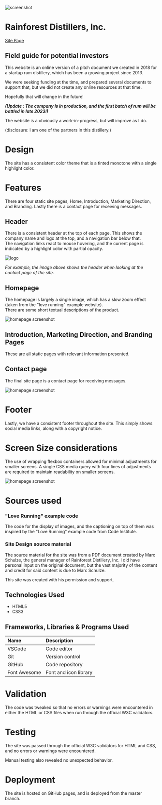 
  

![screenshot](https://pxp888.github.io/RDI-field-guide/assets/images/screens1.webp)

  

# Rainforest Distillers, Inc.

[Site Page](https://pxp888.github.io/RDI-field-guide/)

  

## Field guide for potential investors

  

This website is an online version of a pitch document we created in 2018 for a startup rum distillery, which has been a growing project since 2013.

  

We were seeking funding at the time, and prepared several documents to support that, but we did not create any online resources at that time.

  

Hopefully that will change in the future!

  

___(Update : The company is in production, and the first batch of rum will be bottled in late 2023!)___

  

The website is a obviously a work-in-progress, but will improve as I do.

(disclosure: I am one of the partners in this distillery.)

# Design
The site has a consistent color theme that is a tinted monotone with a single highlight color.  

# Features
There are four static site pages, Home, Introduction, Marketing Direction, and Branding. 
Lastly there is a contact page for receiving messages.  

## Header
There is a consistent header at the top of each page.  This shows the company name and logo at the top, and a navigation bar below that.  
The navigation links react to mouse hovering, and the current page is indicated by a highlight color with partial opacity.  

![logo](https://pxp888.github.io/RDI-field-guide/assets/images/rm-1.webp)

*For example, the image above shows the header when looking at the contact page of the site.*

## Homepage
The homepage is largely a single image, which has a slow zoom effect (taken from the "love running" example website).  
There are some short textual descriptions of the product.  

![homepage screenshot](https://pxp888.github.io/RDI-field-guide/assets/images/rm-2.webp)


## Introduction, Marketing Direction, and Branding Pages

These are all static pages with relevant information presented.  

## Contact page
The final site page is a contact page for receiving messages.  

![homepage screenshot](https://pxp888.github.io/RDI-field-guide/assets/images/rm-3.webp)


# Footer
Lastly, we have a consistent footer throughout the site.  This simply shows social media links, along with a copyright notice.  

# Screen Size considerations
The use of wrapping flexbox containers allowed for minimal adjustments for smaller screens.  A single CSS media query with four lines of adjustments are required to maintain readability on smaller screens.  

![homepage screenshot](https://pxp888.github.io/RDI-field-guide/assets/images/rm-4.webp)






# Sources used
### "Love Running" example code
The code for the display of images, and the captioning on top of them was inspired by the "Love Running" example code from Code Institute.  

### Site Design source material
The source material for the site was from a PDF document created by Marc Schulze, the general manager of Rainforest Distillery, Inc.  I did have personal input on the original document, but the vast majority of the content and credit for said content is due to Marc Schulze.  

This site was created with his permission and support.  



## Technologies Used

* HTML5
* CSS3

## Frameworks, Libraries & Programs Used

|**Name**|**Description**|
|:-----|:-----|
|VSCode|Code editor|
|Git |Version control|
|GitHub|Code repository|
|Font Awesome|Font and icon library|

# Validation
The code was tweaked so that no errors or warnings were encountered in either the HTML or CSS files when run through the official W3C validators.  

# Testing
The site was passed through the official W3C validators for HTML and CSS, and no errors or warnings were encountered.

Manual testing also revealed no unexpected behavior.


# Deployment
The site is hosted on GitHub pages, and is deployed from the master branch.






